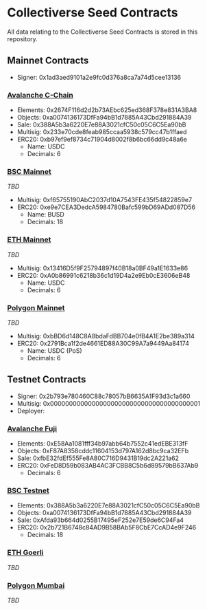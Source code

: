# **Collectiverse Seed Contracts**
All data relating to the Collectiverse Seed Contracts is stored in this repository.

## **Mainnet Contracts**
- Signer:   0x1ad3aed9101a2e9fc0d376a8ca7a74d5cee13136 

### [Avalanche C-Chain](https://snowtrace.io)
- Elements: 0x2674F116d2d2b73AEbc625ed368F378e831A3BA8
- Objects:  0xa0074136173DfFa94bB1d7885A43Cbd291884A39
- Sale:     0x388A5b3a6220E7e88A3021cfC50c05C6C5Ea90bB
- Multisig: 0x233e70cde8feab985ccaa5938c579cc47b1ffaed
- ERC20:    0xb97ef9ef8734c71904d8002f8b6bc66dd9c48a6e
  - Name:     USDC
  - Decimals: 6

### [BSC Mainnet](https://bscscan.com)
*TBD*
- Multisig: 0xf65755190AbC2037d10A7543FE435f54822859e7
- ERC20:    0xe9e7CEA3DedcA5984780Bafc599bD69ADd087D56
  - Name:     BUSD
  - Decimals: 18

### [ETH Mainnet](https://etherscan.io)
*TBD*
- Multisig: 0x13416D5f9F25794897f40B18a0BF49a1E1633e86
- ERC20:    0xA0b86991c6218b36c1d19D4a2e9Eb0cE3606eB48
  - Name:     USDC
  - Decimals: 6

### [Polygon Mainnet](https://polygonscan.com)
*TBD*
- Multisig: 0xbBD6d148C8A8bdaFdBB704e0fB4A1E2be389a314
- ERC20:    0x2791Bca1f2de4661ED88A30C99A7a9449Aa84174
  - Name:     USDC (PoS)
  - Decimals: 6


## **Testnet Contracts**
- Signer:   0x2b793e780460C88c78057bB6635A1F93d3c1a660
- Multisig: 0x0000000000000000000000000000000000000001
- Deployer: 

### [Avalanche Fuji](https://testnet.snowtrace.io)
- Elements: 0xE58Aa1081fff34b97abb64b7552c41edEBE313fF
- Objects:  0xF87A8358cddc11604153d797A162d8bc9ca32EFb
- Sale:     0xfbE32fdEf555Fe8A80C716D9431B19dc2A221a62
- ERC20:    0xFeD8D59b083AB4AC3FCBB8C5b6d89579bB637Ab9
  - Decimals: 6

### [BSC Testnet](https://testnet.bscscan.com)
- Elements: 0x388A5b3a6220E7e88A3021cfC50c05C6C5Ea90bB
- Objects:  0xa0074136173DfFa94bB1d7885A43Cbd291884A39
- Sale:     0xAfda93b664d0255B17495eF252e7E59de6C94Fa4
- ERC20:    0x2b721B6748c84AD9B58BAb5F8CbE7CcAD4e9F246
  - Decimals: 18

### [ETH Goerli](https://goerli.etherscan.io)
*TBD*

### [Polygon Mumbai](https://mumbai.polygonscan.com)
*TBD*
